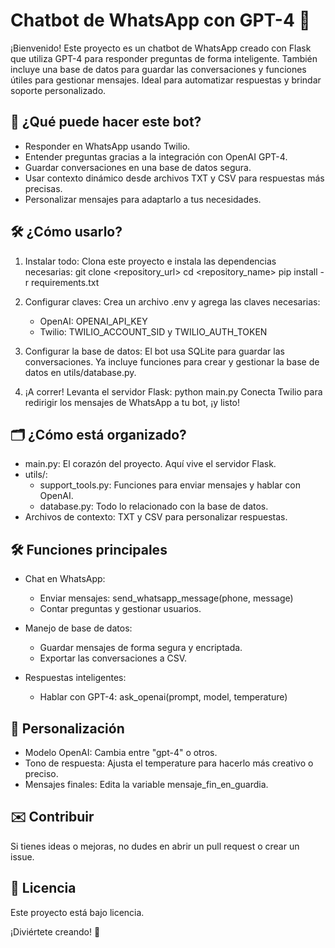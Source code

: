 # Chatbot de WhatsApp con GPT-4 🚀

¡Bienvenido! Este proyecto es un chatbot de WhatsApp creado con Flask que utiliza GPT-4 para responder preguntas de forma inteligente. También incluye una base de datos para guardar las conversaciones y funciones útiles para gestionar mensajes. Ideal para automatizar respuestas y brindar soporte personalizado.

## 🚀 ¿Qué puede hacer este bot?

- Responder en WhatsApp usando Twilio.
- Entender preguntas gracias a la integración con OpenAI GPT-4.
- Guardar conversaciones en una base de datos segura.
- Usar contexto dinámico desde archivos TXT y CSV para respuestas más precisas.
- Personalizar mensajes para adaptarlo a tus necesidades.

## 🛠️ ¿Cómo usarlo?

1. Instalar todo:
   Clona este proyecto e instala las dependencias necesarias:
   git clone <repository_url>
   cd <repository_name>
   pip install -r requirements.txt

2. Configurar claves:
   Crea un archivo .env y agrega las claves necesarias:
   - OpenAI: OPENAI_API_KEY
   - Twilio: TWILIO_ACCOUNT_SID y TWILIO_AUTH_TOKEN

3. Configurar la base de datos:
   El bot usa SQLite para guardar las conversaciones. Ya incluye funciones para crear y gestionar la base de datos en utils/database.py.

4. ¡A correr!
   Levanta el servidor Flask:
   python main.py
   Conecta Twilio para redirigir los mensajes de WhatsApp a tu bot, ¡y listo!

## 🗂️ ¿Cómo está organizado?

- main.py: El corazón del proyecto. Aquí vive el servidor Flask.
- utils/:
  - support_tools.py: Funciones para enviar mensajes y hablar con OpenAI.
  - database.py: Todo lo relacionado con la base de datos.
- Archivos de contexto: TXT y CSV para personalizar respuestas.

## 🛠️ Funciones principales

- Chat en WhatsApp:
  - Enviar mensajes: send_whatsapp_message(phone, message)
  - Contar preguntas y gestionar usuarios.

- Manejo de base de datos:
  - Guardar mensajes de forma segura y encriptada.
  - Exportar las conversaciones a CSV.

- Respuestas inteligentes:
  - Hablar con GPT-4: ask_openai(prompt, model, temperature)

## 🎨 Personalización

- Modelo OpenAI: Cambia entre "gpt-4" o otros.
- Tono de respuesta: Ajusta el temperature para hacerlo más creativo o preciso.
- Mensajes finales: Edita la variable mensaje_fin_en_guardia.

## ✉️ Contribuir

Si tienes ideas o mejoras, no dudes en abrir un pull request o crear un issue.

## 📝 Licencia

Este proyecto está bajo licencia.

¡Diviértete creando! 🚀
